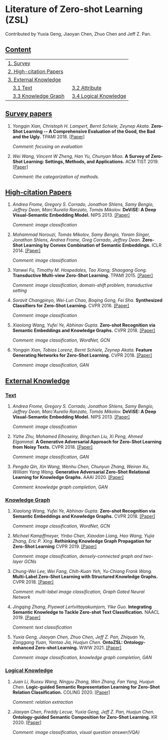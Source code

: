# Literature of Zero-shot Learning (ZSL)

Contributed by Yuxia Geng, Jiaoyan Chen, Zhuo Chen and Jeff Z. Pan.

## [Content](#content)
<table>
<tr>
	<td colspan="2"><a href="#Survey">1. Survey</a></td>
</tr> 

<tr>
	<td colspan="2"><a href="#High-citation">2. High-citation Papers</a></td>
</tr>
<tr>
	<td colspan="2"><a href="#external-knowledge">3. External Knowledge</a></td>
</tr>
<tr>
    <td>&emsp;<a href="#text">3.1 Text</a></td>
    <td>&ensp;<a href="#attribute">3.2 Attribute</a></td>
</tr> 
<tr>
    <td>&emsp;<a href="#knowledge-graph">3.3 Knowledge Graph</a></td>
    <td>&ensp;<a href="#logical-knowledge">3.4 Logical Knowledge</a></td>
</tr>

</table>


## [Survey papers](#content)
1. *Yongqin Xian, Christoph H. Lampert, Bernt Schiele, Zeynep Akata.* **Zero-Shot Learning -- A Comprehensive Evaluation of the Good, the Bad and the Ugly.** TPAMI 2018. [[Paper]](https://arxiv.org/pdf/1707.00600.pdf)

    *Comment: focusing on evaluation* 

2. *Wei  Wang, Vincent W Zheng, Han  Yu, Chunyan  Miao.* **A Survey of Zero-Shot Learning: Settings, Methods, and Applications.** ACM TIST 2019. [[Paper]](https://www.ntulily.org/wp-content/uploads/journal/A_Survey_of_Zero-Shot_Learning_Settings_Methods_and_Applications_accepted.pdf)
   
    *Comment: the categorization of methods.* 


## [High-citation Papers](#content)
1. *Andrea Frome, Gregory S. Corrado, Jonathon Shlens, Samy Bengio, Jeffrey Dean, Marc'Aurelio Ranzato, Tomás Mikolov.* **DeViSE: A Deep Visual-Semantic Embedding Model.** NIPS 2013. [[Paper]](https://static.googleusercontent.com/media/research.google.com/zh-CN//pubs/archive/41473.pdf)

	*Comment: image classification* 

1. *Mohammad Norouzi, Tomás Mikolov, Samy Bengio, Yoram Singer, Jonathon Shlens, Andrea Frome, Greg Corrado, Jeffrey Dean.* **Zero-Shot Learning by Convex Combination of Semantic Embeddings.** ICLR 2014. [[Paper]](https://arxiv.org/pdf/1312.5650.pdf)

	*Comment: image classification*

1. *Yanwei Fu, Timothy M. Hospedales, Tao Xiang, Shaogang Gong.* **Transductive Multi-view Zero-Shot Learning.** TPAMI 2015. [[Paper]](https://arxiv.org/pdf/1501.04560.pdf)

	*Comment: image classification, domain-shift problem, transductive setting*

1. *Soravit Changpinyo, Wei-Lun Chao, Boqing Gong, Fei Sha.* **Synthesized Classifiers for Zero-Shot Learning.** CVPR 2016. [[Paper]](https://www.cv-foundation.org/openaccess/content_cvpr_2016/papers/Changpinyo_Synthesized_Classifiers_for_CVPR_2016_paper.pdf)

	*Comment: image classification*

1. *Xiaolong Wang, Yufei Ye, Abhinav Gupta.* **Zero-shot Recognition via Semantic Embeddings and Knowledge Graphs.** CVPR 2018. [[Paper]](https://openaccess.thecvf.com/content_cvpr_2018/papers/Wang_Zero-Shot_Recognition_via_CVPR_2018_paper.pdf)

	*Comment: image classification, WordNet, GCN*

1. *Yongqin Xian, Tobias Lorenz, Bernt Schiele, Zeynep Akata.* **Feature Generating Networks for Zero-Shot Learning.** CVPR 2018. [[Paper]](https://openaccess.thecvf.com/content_cvpr_2018/CameraReady/2709.pdf)

	*Comment: image classification, GAN*


## [External Knowledge](#content)

### [Text](#content)

1. *Andrea Frome, Gregory S. Corrado, Jonathon Shlens, Samy Bengio, Jeffrey Dean, Marc'Aurelio Ranzato, Tomás Mikolov.* **DeViSE: A Deep Visual-Semantic Embedding Model.** NIPS 2013. [[Paper]](https://static.googleusercontent.com/media/research.google.com/zh-CN//pubs/archive/41473.pdf)

	*Comment: image classification* 

1. *Yizhe Zhu, Mohamed Elhoseiny, Bingchen Liu, Xi Peng, Ahmed Elgammal.* **A Generative Adversarial Approach for Zero-Shot Learning from Noisy Texts.** CVPR 2018. [[Paper]](https://openaccess.thecvf.com/content_cvpr_2018/papers/Zhu_A_Generative_Adversarial_CVPR_2018_paper.pdf)

	*Comment: image classification, GAN*

1. *Pengda Qin, Xin Wang, Wenhu Chen, Chunyun Zhang, Weiran Xu, William Yang Wang.* **Generative Adversarial Zero-Shot Relational Learning for Knowledge Graphs.** AAAI 2020. [[Paper]](https://arxiv.org/pdf/2001.02332.pdf)

	*Comment: knowledge graph completion, GAN*


### [Knowledge Graph](#content)

1. *Xiaolong Wang, Yufei Ye, Abhinav Gupta.* **Zero-shot Recognition via Semantic Embeddings and Knowledge Graphs.** CVPR 2018. [[Paper]](https://openaccess.thecvf.com/content_cvpr_2018/papers/Wang_Zero-Shot_Recognition_via_CVPR_2018_paper.pdf)

	*Comment: image classification, WordNet, GCN*

1. *Michael Kampffmeyer, Yinbo Chen, Xiaodan Liang, Hao Wang, Yujia Zhang, Eric P. Xing.* **Rethinking Knowledge Graph Propagation for Zero-Shot Learning** CVPR 2019. [[Paper]](https://arxiv.org/pdf/1805.11724.pdf)

	*Comment: image classification, densely-connected graph and two-layer GCNs*

1. *Chung-Wei Lee, Wei Fang, Chih-Kuan Yeh, Yu-Chiang Frank Wang.* **Multi-Label Zero-Shot Learning with Structured Knowledge Graphs.** CVPR 2018. [[Paper]](https://arxiv.org/pdf/1711.06526.pdf)

	*Comment: multi-label image classification, Graph Gated Neural Network*


1. *Jingqing Zhang, Piyawat Lertvittayakumjorn, Yike Guo.* **Integrating Semantic Knowledge to Tackle Zero-shot Text Classification.** NAACL 2019. [[Paper]](https://arxiv.org/pdf/1903.12626.pdf)

	*Comment: text classification*

1. *Yuxia Geng, Jiaoyan Chen, Zhuo Chen, Jeff Z. Pan, Zhiquan Ye, Zonggang Yuan, Yantao Jia, Huajun Chen.* **OntoZSL: Ontology-enhanced Zero-shot Learning.** WWW 2021. [[Paper]](https://arxiv.org/pdf/2102.07339.pdf)

	*Comment: image classification, knowledge graph completion, GAN*



### [Logical Knowledge](#content)

1. *Juan Li, Ruoxu Wang, Ningyu Zhang, Wen Zhang, Fan Yang, Huajun Chen.* **Logic-guided Semantic Representation Learning for Zero-Shot Relation Classification.** COLING 2020. [[Paper]](https://arxiv.org/pdf/2010.16068.pdf)

	*Comment: relation extraction*

1. *Jiaoyan Chen, Freddy Lecue, Yuxia Geng, Jeff Z. Pan, Huajun Chen.* **Ontology-guided Semantic Composition for Zero-Shot Learning.** KR 2020. [[Paper]](https://arxiv.org/pdf/2006.16917.pdf)

	*Comment: image classification, visual question answer(VQA)*

